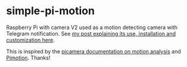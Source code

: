 # simple-pi-motion
Raspberry Pi with camera V2 used as a motion detecting camera with Telegram notification. See [my post explaining its use, installation and customization here](https://rf5.github.io/2019/01/20/raspberry-pi-3B-motion-detection.html).

This is inspired by the [picamera documentation on motion analysis](https://picamera.readthedocs.io/en/release-1.10/api_array.html) and [Pimotion](https://github.com/citrusbyte/pimotion). Thanks!

